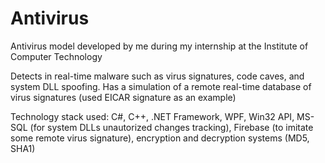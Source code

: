 # Antivirus

Antivirus model developed by me during my internship at the Institute of Computer Technology

Detects in real-time malware such as virus signatures, code caves, and system DLL spoofing. 
Has a simulation of a remote real-time database of virus signatures (used EICAR signature as an example)

Technology stack used:
C#, C++, .NET Framework, WPF, Win32 API, MS-SQL (for system DLLs unautorized changes tracking), Firebase (to imitate some remote virus signature), encryption and decryption systems (MD5, SHA1)

